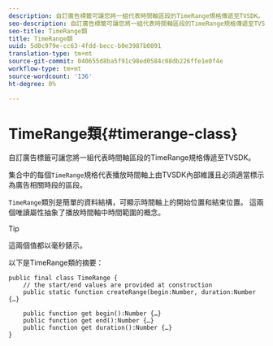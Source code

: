 ```yaml
---
description: 自訂廣告標籤可讓您將一組代表時間軸區段的TimeRange規格傳遞至TVSDK。
seo-description: 自訂廣告標籤可讓您將一組代表時間軸區段的TimeRange規格傳遞至TVSDK。
seo-title: TimeRange類
title: TimeRange類
uuid: 5d0c979e-cc63-4fdd-becc-b0e3987b0891
translation-type: tm+mt
source-git-commit: 040655d8ba5f91c98ed0584c08db226ffe1e0f4e
workflow-type: tm+mt
source-wordcount: '136'
ht-degree: 0%

---
```



# TimeRange類{#timerange-class}

自訂廣告標籤可讓您將一組代表時間軸區段的TimeRange規格傳遞至TVSDK。

<!--<a id="section_42EB6D62627A424ABA250E3246EFEFC3"></a>-->

集合中的每個`TimeRange`規格代表播放時間軸上由TVSDK內部維護且必須適當標示為廣告相關時段的區段。

`TimeRange`類別是簡單的資料結構，可顯示時間軸上的開始位置和結束位置。 這兩個唯讀屬性抽象了播放時間軸中時間範圍的概念。

>[!TIP]
>
>這兩個值都以毫秒錶示。

以下是TimeRange類的摘要：

```
public final class TimeRange {
    // the start/end values are provided at construction 
    public static function createRange(begin:Number, duration:Number {…}
 
    public function get begin():Number {…}
    public function get end():Number {…}
    public function get duration():Number {…}
}
```

